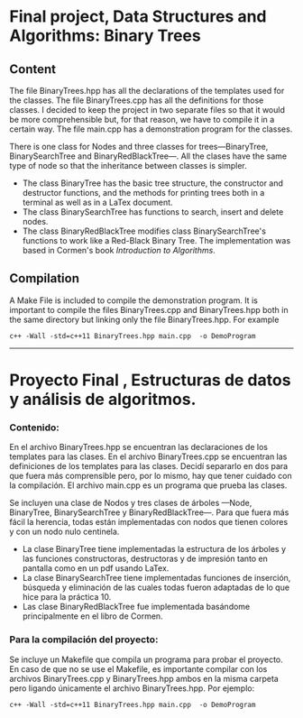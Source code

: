# Final project, Data Structures and Algorithms: Binary Trees

## Content
The file BinaryTrees.hpp has all the declarations of the templates used for the classes. The file BinaryTrees.cpp has all the definitions for those classes. I decided to keep the project in two separate files so that it would be more comprehensible but, for that reason, we have to compile it in a certain way. The file main.cpp has a demonstration program for the classes. 

There is one class for Nodes and three classes for trees—BinaryTree, BinarySearchTree and BinaryRedBlackTree—. All the clases have the same type of node so that the inheritance between classes is simpler.
- The class BinaryTree has the basic tree structure, the constructor and destructor functions, and the methods for printing trees both in a terminal as well as in a LaTex document.
- The class BinarySearchTree has functions to search, insert and delete nodes.
- The class BinaryRedBlackTree modifies class BinarySearchTree's functions to work like a Red-Black Binary Tree. The implementation was based in Cormen's book _Introduction to Algorithms_.

## Compilation
A Make File is included to compile the demonstration program. It is important to compile the files BinaryTrees.cpp and BinaryTrees.hpp both in the same directory but linking only the file BinaryTrees.hpp. For example

	c++ -Wall -std=c++11 BinaryTrees.hpp main.cpp  -o DemoProgram

---
# Proyecto Final , Estructuras de datos y análisis de algoritmos.

### Contenido:
En el archivo BinaryTrees.hpp se encuentran las declaraciones de los templates para las clases. En el archivo BinaryTrees.cpp se encuentran las definiciones de los templates para las clases. Decidí separarlo en dos para que fuera más comprensible pero, por lo mismo, hay que tener cuidado con la compilación. El archivo main.cpp es un programa que prueba las clases.

Se incluyen una clase de Nodos y tres clases de árboles —Node, BinaryTree, BinarySearchTree y BinaryRedBlackTree—. Para que fuera más fácil la herencia, todas están implementadas con nodos que tienen colores y con un nodo nulo centinela. 
- La clase BinaryTree tiene implementadas la estructura de los árboles y las funciones constructoras, destructoras y de impresión tanto en pantalla como en un pdf usando LaTex. 
- La clase BinarySearchTree tiene implementadas funciones de inserción, búsqueda y eliminación de las cuales todas fueron adaptadas de lo que hice para la práctica 10. 
- Las clase BinaryRedBlackTree fue implementada basándome principalmente en el libro de Cormen.


### Para la compilación del proyecto:
Se incluye un Makefile que compila un programa para probar el proyecto. En caso de que no se use el Makefile, es importante compilar con los archivos BinaryTrees.cpp y BinaryTrees.hpp ambos en la misma carpeta pero ligando únicamente el archivo BinaryTrees.hpp. Por ejemplo:

	c++ -Wall -std=c++11 BinaryTrees.hpp main.cpp  -o DemoProgram
